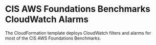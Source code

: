 # CIS AWS Foundations Benchmarks CloudWatch Alarms

The CloudFormation template deploys CloudWatch filters and alarms for most of the CIS AWS Foundations Benchmarks.
